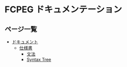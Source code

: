 # FCPEG ドキュメンテーション

## ページ一覧

- [ドキュメント](./index.md)
    - [仕様書](./spec/index.md)
        - [文法](./spec/grammar/index.md)
        - [Syntax Tree](./spec/tree/index.md)

